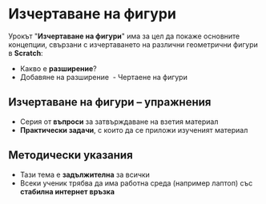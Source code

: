 # Изчертаване на фигури

Урокът "**Изчертаване на фигури**" има за цел да покаже основните концепции, свързани с изчертаването на различни геометрични фигури в **Scratch**:
 - Какво е **разширение**?
 - Добавяне на разширение
͏͏͏ - Чертаене на фигури

## Изчертаване на фигури – упражнения
  - Серия от **въпроси** за затвърждаване на взетия материал
  - **Практически задачи**, с които да се приложи изученият материал

## Методически указания
  - Тази тема е **задължителна** за всички
  - Всеки ученик трябва да има работна среда (например лаптоп) със **стабилна интернет връзка**

